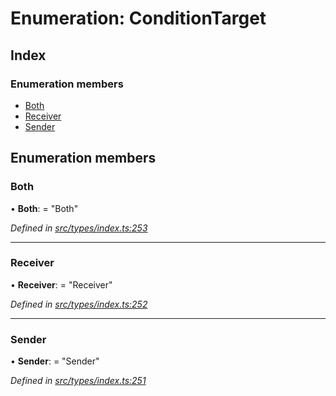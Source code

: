 # Enumeration: ConditionTarget

## Index

### Enumeration members

* [Both](conditiontarget.md#both)
* [Receiver](conditiontarget.md#receiver)
* [Sender](conditiontarget.md#sender)

## Enumeration members

###  Both

• **Both**: = "Both"

*Defined in [src/types/index.ts:253](https://github.com/PolymathNetwork/polymesh-sdk/blob/23062de4/src/types/index.ts#L253)*

___

###  Receiver

• **Receiver**: = "Receiver"

*Defined in [src/types/index.ts:252](https://github.com/PolymathNetwork/polymesh-sdk/blob/23062de4/src/types/index.ts#L252)*

___

###  Sender

• **Sender**: = "Sender"

*Defined in [src/types/index.ts:251](https://github.com/PolymathNetwork/polymesh-sdk/blob/23062de4/src/types/index.ts#L251)*
